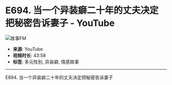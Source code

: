 # E694. 当一个异装癖二十年的丈夫决定把秘密告诉妻子 - YouTube

![故事FM](https://i.ytimg.com/an/4mGzPDgNH2o0mAwNEiStFw/featured_channel.jpg?v=5e7be1d7)

- **来源**: YouTube
- **视频时长**: 43:58
- **标签**: 多元性别, 异装癖, 情感故事 

---

E694. 当一个异装癖二十年的丈夫决定把秘密告诉妻子